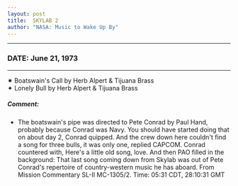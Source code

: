 ```yaml
---
layout: post
title:  SKYLAB 2
author: "NASA: Music to Wake Up By"
---
```


----
### DATE: June 21, 1973
----
✷ Boatswain's Call by Herb Alpert & Tijuana Brass  &nbsp;<br />✦ Lonely Bull by Herb Alpert & Tijuana Brass

##### Comment:
* The boatswain's pipe was directed to Pete Conrad by Paul Hand, probably because Conrad was Navy. You should have started doing that on about day 2, Conrad quipped. And the crew down here couldn't find a song for three bulls, it was only one, replied CAPCOM. Conrad countered with, Here's a little old song, love. And then PAO filled in the background: That last song coming down from Skylab was out of Pete Conrad's repertoire of country-western music he has aboard. From Mission Commentary SL-II MC-1305/2. Time: 05:31 CDT, 28:10:31 GMT

